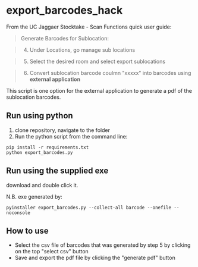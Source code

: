 # export_barcodes_hack

From the UC Jaggaer Stocktake - Scan Functions quick user guide:


> Generate Barcodes for Sublocation:

> 4. Under Locations, go manage sub locations

> 5. Select the desired room and select export sublocations

> 6. Convert sublocation barcode coulmn "xxxxx" into barcodes using __external application__

This script is one option for the external application to generate a pdf of the sublocation barcodes.

## Run using python
1. clone repository, navigate to the folder
2. Run the python script from the command line:
```
pip install -r requirements.txt
python export_barcodes.py
```

## Run using the supplied exe
download and double click it. 

N.B. exe generated by:
```
pyinstaller export_barcodes.py --collect-all barcode --onefile --noconsole
```

## How to use

- Select the csv file of barcodes that was generated by step 5 by clicking on the top "select csv" button
- Save and export the pdf file by clicking the "generate pdf" button

